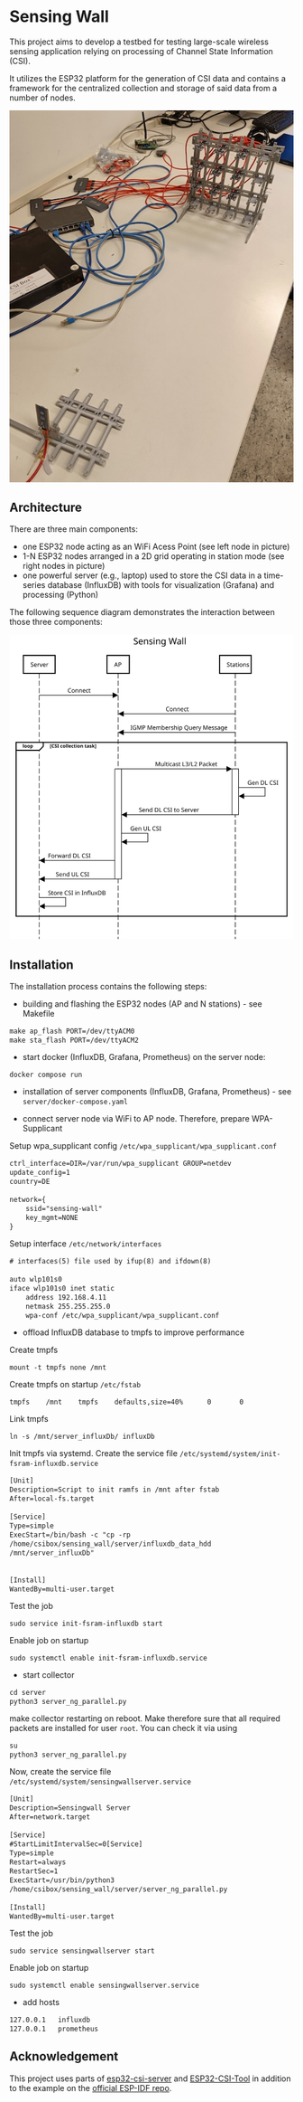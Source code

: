 # Sensing Wall
This project aims to develop a testbed for testing large-scale wireless sensing application relying on processing of Channel State Information (CSI).

It utilizes the ESP32 platform for the generation of CSI data and contains a framework for the centralized collection and storage of said data from a number of nodes.

![Sequence Diagram](doc/sw_prototype.jpg)

## Architecture

There are three main components:
* one ESP32 node acting as an WiFi Acess Point (see left node in picture)
* 1-N ESP32 nodes arranged in a 2D grid operating in station mode (see right nodes in picture)
* one powerful server (e.g., laptop) used to store the CSI data in a time-series database (InfluxDB) with tools for visualization (Grafana) and processing (Python)

The following sequence diagram demonstrates the interaction between those three components:

![Sequence Diagram](doc/sensing-wall-mcs.svg)

## Installation

The installation process contains the following steps:
* building and flashing the ESP32 nodes (AP and N stations) - see Makefile
```
make ap_flash PORT=/dev/ttyACM0
make sta_flash PORT=/dev/ttyACM2
```
* start docker (InfluxDB, Grafana, Prometheus) on the server node:
```
docker compose run
```
* installation of server components (InfluxDB, Grafana, Prometheus) - see `server/docker-compose.yaml`

* connect server node via WiFi to AP node. Therefore, prepare WPA-Supplicant

Setup wpa_supplicant config `/etc/wpa_supplicant/wpa_supplicant.conf`
```
ctrl_interface=DIR=/var/run/wpa_supplicant GROUP=netdev
update_config=1
country=DE

network={
	ssid="sensing-wall"
	key_mgmt=NONE
}
```

Setup interface `/etc/network/interfaces`
```
# interfaces(5) file used by ifup(8) and ifdown(8)

auto wlp101s0
iface wlp101s0 inet static
    address 192.168.4.11
    netmask 255.255.255.0
    wpa-conf /etc/wpa_supplicant/wpa_supplicant.conf
```

* offload InfluxDB database to tmpfs to improve performance

Create tmpfs
```
mount -t tmpfs none /mnt
```

Create tmpfs on startup `/etc/fstab`
```
tmpfs    /mnt    tmpfs    defaults,size=40%      0       0
```

Link tmpfs
```
ln -s /mnt/server_influxDb/ influxDb
```

Init tmpfs via systemd. Create the service file `/etc/systemd/system/init-fsram-influxdb.service`
```
[Unit]
Description=Script to init ramfs in /mnt after fstab
After=local-fs.target

[Service]
Type=simple        
ExecStart=/bin/bash -c "cp -rp /home/csibox/sensing_wall/server/influxdb_data_hdd /mnt/server_influxDb"


[Install]
WantedBy=multi-user.target
```
Test the job

```
sudo service init-fsram-influxdb start
```

Enable job on startup

```
sudo systemctl enable init-fsram-influxdb.service
```

* start collector
```
cd server
python3 server_ng_parallel.py
```

make collector restarting on reboot. Make therefore sure that all required packets are installed for user `root`.
You can check it via using
```
su
python3 server_ng_parallel.py
```

Now, create the service file `/etc/systemd/system/sensingwallserver.service`
```
[Unit]
Description=Sensingwall Server
After=network.target

[Service]
#StartLimitIntervalSec=0[Service]
Type=simple
Restart=always
RestartSec=1
ExecStart=/usr/bin/python3 /home/csibox/sensing_wall/server/server_ng_parallel.py

[Install]
WantedBy=multi-user.target
```
 Test the job

```
sudo service sensingwallserver start
```

Enable job on startup

```
sudo systemctl enable sensingwallserver.service
```

* add hosts
```
127.0.0.1	influxdb
127.0.0.1	prometheus
```


## Acknowledgement

This project uses parts of [esp32-csi-server](https://github.com/roger-/esp32-csi-server) and [ESP32-CSI-Tool](https://github.com/StevenMHernandez/ESP32-CSI-Tool) in addition to the example on the [official ESP-IDF repo](https://github.com/espressif/esp-idf).
